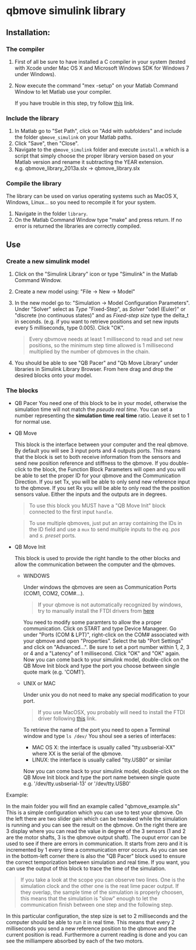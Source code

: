 # qbmove simulink library

## Installation:

### The compiler

1.  First of all be sure to have installed a C compiler in your system
    (tested with Xcode under Mac OS X and Microsoft Windows SDK for
    Windows 7 under Windows).
2.  Now execute the command "mex -setup" on your Matlab Command Window
    to let Matlab use your compiler.

    If you have trouble in this step, try follow
    [this](http://www.mathworks.it/it/help/matlab/matlab_external/what-you-need-to-build-mex-files.html)
    link.

### Include the library

1.  In Matlab go to "Set Path", click on "Add with subfolders" and include
    the folder `qbmove_simulink` on your Matlab paths.
2.  Click "Save", then "Close".
3.  Navigate to the `qbmove_simulink` folder and execute `install.m` which is
    a script that simply choose the proper library version based on your Matlab
    version and rename it subtracting the YEAR extension.  
    e.g.  qbmove_library_2013a.slx -> qbmove_library.slx


### Compile the library

The library can be used on varius operating systems such as MacOS X,
Windows, Linux... so you need to recompile it for your system.

1.  Navigate in the folder `library`. 
2.  On the Matlab Command Window type "make" and press return. If no error
    is returned the libraries are correctly compiled.



## Use

### Create a new simulink model

1.  Click on the "Simulink Library" icon or type "Simulink" in the Matlab
    Command Window.
2.  Create a new model using: "File -> New -> Model"
3.  In the new model go to: "Simulation -> Model Configuration Parameters".
    Under "Solver" select as *Type* "Fixed-Step", as *Solver* "ode1 (Euler)" or
    "discrete (no continuous states)" and as *Fixed-step size* type the
    delta_t in seconds. (e.g. if you want to retrieve positions and set new
    inputs every 5 milliseconds, type 0.005). Click "OK".

    > Every qbvmove needs at least 1 millisecond to read and set new
    > positions, so the minimum step time allowed is 1 millisecond multiplied
    > by the number of qbmoves in the chain.

4.  You should be able to see "QB Pacer" and "Qb Move Library" under
    libraries in Simulink Library Browser. From here drag and drop the
    desired blocks onto your model.

### The blocks

- QB Pacer
    You need one of this block to be in your model, otherwise the
    simulation time will not match the *pseudo real time*.
    You can set a number representing the **simulation time** **real time**
    ratio. Leave it set to 1 for normal use.

- QB Move

    This block is the interface between your computer and the real qbmove.
    By default you will see 3 input ports and 4 outputs ports. This means
    that the block is set to both receive information from the sensors
    and send new position reference and stiffness to the qbmove.
    If you double-click to the block, the Function Block Parameters will open
    and you will be able to set the proper ID for your qbmove and the
    Communication Direction. If you set Tx, you will be able to only send
    new reference input to the qbmove. If you set Rx you will be able to
    only read the the position sensors value.
    Either the inputs and the outputs are in degrees.

    > To use this block you MUST have a "QB Move Init" block connected
    > to the first input `handle`.

    > To use multiple qbmoves, just put an array containing the IDs in the ID
    > field and use a `mux` to send multiple inputs to the *eq. pos* and
    > *s. preset* ports.

- QB Move Init

    This block is used to provide the right handle to the other blocks
    and allow the communication between the computer and the qbmoves.

    + WINDOWS

        Under windows the qbmoves are seen as Communication Ports (COM1,
        COM2, COM#...).

        > If your qbmove is not automatically recognized by windows, try to
        > manually install the FTDI drivers from [here](http://www.ftdichip.com/Drivers/VCP.htm)

        You need to modify some paramters to allow the a proper communication.
        Click on START and type Device Manageer.
        Go under "Ports (COM & LPT)", right-click on the COM# associated
        with your qbmove and open "Properties".
        Select the tab "Port Settings" and click on "Advanced...".
        Be sure to set a port number within 1, 2, 3 or 4 and a "Latency"
        of 1 millisecond. Click "OK" and "OK" again.
        Now you can come back to your simulink model, double-click on the
        QB Move Init block and type the port you choose between single
        quote mark (e.g. 'COM1').
        
    + UNIX or MAC

        Under unix you do not need to make any special modification to
        your port.

        > If you use MacOSX, you probably will need to install the FTDI driver
        > following [this](http://www.ftdichip.com/Drivers/VCP.htm) link.

        To retrieve the name of the port you need to open a Terminal
        window and type `ls /dev/`
        You shoul see a series of interfaces:
        - MAC OS X: the interface is usually called "tty.usbserial-XX"
           where XX is the serial of the qbmove.
        - LINUX: the interface is usually called "tty.USB0" or similar

        Now you can come back to your simulink model, double-click on the
        QB Move Init block and type the port name between single quote
        e.g. '/dev/tty.usbserial-13' or '/dev/tty.USB0'


Example:

In the main folder you will find an example called "qbmove_example.slx"
This is a simple configuration which you can use to test your qbmove.
On the left there are two slider gain which can be tweaked while the
simulation is running and you can see the result on the qbmove.
On the right there are 3 display where you can read the value in degree of
the 3 sensors (1 and 2 are the motor shafts, 3 is the qbmove output shaft).
The ouput error can be used to see if there are errors in communication.
It starts from zero and it is incremented by 1 every time a communication error
occurs.
As you can see in the bottom-left corner there is also the "QB Pacer" block
used to ensure the correct temporization between simulation and real time.
If you want, you can use the output of this block to trace the time of the
simulation.

> If you take a look at the scope you can observe two lines. One is the
> simulation clock and the other one is the reat lime pacer output.
> If they overlap, the sample time of the simulation is properly choosen,
> this means that the simulation is "slow" enough to let the communication
> finish between one step and the following step.

In this particular configuration, the step size is set to 2 milliseconds
and the computer should be able to run it in real time. This means that
every 2 milliseconds you send a new reference position to the qbmove and 
the current position is read. Furthermore a current reading is done
and you can see the milliampere absorbed by each of the two motors.